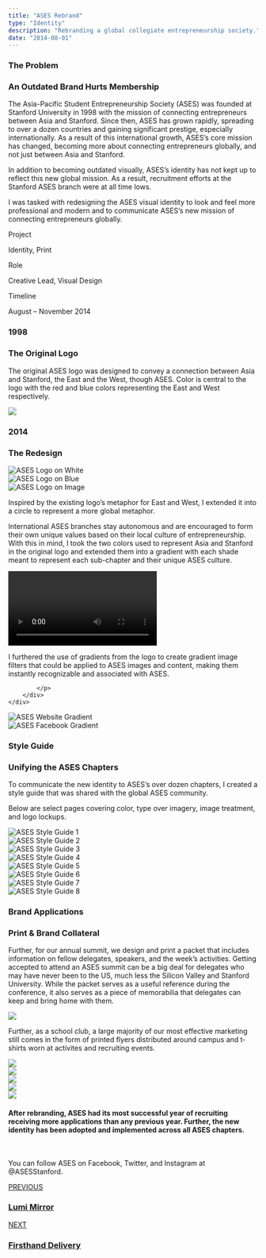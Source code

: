 ```yaml
---
title: "ASES Rebrand"
type: "Identity"
description: "Rebranding a global collegiate entrepreneurship society."
date: "2014-08-01"
---
```



<div class="container">
	<div class="row container-vertical-margin">
		<div class="col-lg-5 col-md-12" data-aos="fade-right" data-aos-anchor-placement="top-bottom" data-aos-once="true" data-aos-duration="600">
			<h3 class="primary-text-color no-margin-bottom">
				The Problem 
			</h3>
			<h3 class="secondary-text-color header-margin-bottom">
				An Outdated Brand Hurts Membership
			</h3>
		</div>
		<div class="offset-lg-1 col-lg-6 col-md-12" data-aos="fade-left" data-aos-anchor-placement="top-bottom" data-aos-once="true" data-aos-duration="600">
			<p>
				The Asia-Pacific Student Entrepreneurship Society (ASES) was founded at Stanford University in 1998 with the mission of connecting entrepreneurs between Asia and Stanford. Since then, ASES has grown rapidly, spreading to over a dozen countries and gaining significant prestige, especially internationally. As a result of this international growth, ASES’s core mission has changed, becoming more about connecting entrepreneurs globally, and not just between Asia and Stanford.
			</p>
			<p>
				In addition to becoming outdated visually, ASES’s identity has not kept up to reflect this new global mission. As a result, recruitment efforts at the Stanford ASES branch were at all time lows.
			</p>
			<p>
				I was tasked with redesigning the ASES visual identity to look and feel more professional and modern and to communicate ASES’s new mission of connecting entrepreneurs globally.
			</p>
		</div>
	</div>
</div>

<div class="container-vertical-padding viewport-width no-horizontal-margins case-overview-container">
	<div class="container">
		<div class="row">
			<div class="col-lg-4 col-md-12 justify-content-center-md text-align-center-md" data-aos="fade-up" data-aos-anchor-placement="center-bottom" data-aos-once="true" data-aos-duration="600">
				<div>
					<p class="no-margin-bottom">Project</p>
					<p class="secondary-text-color">Identity, Print</p>
				</div>
			</div>
			<div class="col-lg-4 col-md-12 justify-content-flex-center-lg justify-content-center-md text-align-center-md" data-aos="fade-up" data-aos-anchor-placement="center-bottom" data-aos-once="true" data-aos-delay="100" data-aos-duration="600">
				<div>
					<p class="no-margin-bottom">Role</p>
					<p class="secondary-text-color">Creative Lead, Visual Design</p>
				</div>
			</div>
			<div class="col-lg-4 col-md-12 justify-content-flex-end-lg justify-content-center-md text-align-center-md" data-aos="fade-up" data-aos-anchor-placement="center-bottom" data-aos-once="true" data-aos-delay="300" data-aos-duration="800">
				<div>
					<p class="no-margin-bottom">Timeline</p>
					<p class="secondary-text-color">August &ndash; November 2014</p>
				</div>
			</div>
		</div>
	</div>
</div>

<div class="viewport-dimensions display-flex align-item-center">
	<div class="container">
		<div class="row">
			<div class="col-lg-5" data-aos="fade-right" data-aos-anchor-placement="center-bottom" data-aos-once="true" data-aos-delay="" data-aos-duration="600">
				<h3 class="no-margin-bottom">1998</h3>
				<h3 class="secondary-text-color">The Original Logo</h3>
				<p>
					The original ASES logo was designed to convey a connection between Asia and Stanford, the East and the West, though ASES. Color is central to the logo with the red and blue colors representing the East and West respectively.
				</p>
			</div>
			<div class="col-lg-6 offset-lg-1" data-aos="fade-left" data-aos-anchor-placement="center-bottom" data-aos-once="true" data-aos-duration="600">
				<img class="img-fluid" src="/images/ases/ases-old-logo.png">
			</div>
		</div>
	</div>
</div>

<div class="container">
	<div class="row container-vertical-margin">
		<div class="col-lg-5 col-md-12" data-aos="fade-right" data-aos-anchor-placement="center-bottom" data-aos-once="true" data-aos-duration="600">
			<h3 class="primary-text-color no-margin-bottom">
				2014
			</h3>
			<h3 class="secondary-text-color header-margin-bottom">
				The Redesign
			</h3>
		</div>
	</div>
</div>

<div class="container-vertical-padding viewport-width no-horizontal-margins cool-gray-background-color">
	<div class="container">
		<div class="row">
			<div class="col-lg-12" data-aos="fade-up" data-aos-anchor-placement="center-bottom" data-aos-once="true" data-aos-duration="600">
				<img class="img-fluid img-group-margin-btm" src="/images/ases/ases-new-logo-xxl.png" alt="ASES Logo on White">
			</div>
			<div class="col-lg-6 col-md-12" data-aos="fade-up" data-aos-anchor-placement="center-bottom" data-aos-once="true" data-aos-duration="600">
				<img class="img-fluid img-group-margin-btm" src="/images/ases/ases-blue-new-logo-xxl.png" alt="ASES Logo on Blue">
			</div>
			<div class="col-lg-6 col-md-12" data-aos="fade-up" data-aos-anchor-placement="center-bottom" data-aos-delay="200" data-aos-once="true" data-aos-duration="600">
				<img class="img-fluid img-group-margin-btm" src="/images/ases/ases-image-new-logo-lg.jpg" alt="ASES Logo on Image">
			</div>
		</div>
	</div>
</div>

<div class="container">
	<div class="row container-vertical-margin">
		<div class="offset-lg-6 col-lg-6 col-md-12">
			<p>
				Inspired by the existing logo’s metaphor for East and West, I extended it into a circle to represent a more global metaphor.
			</p>
			<p>
				International ASES branches stay autonomous and are encouraged to form their own unique values based on their local culture of entrepreneurship. With this in mind, I took the two colors used to represent Asia and Stanford in the original logo and extended them into a gradient with each shade meant to represent each sub-chapter and their unique ASES culture.
			</p>
		</div>
	</div>
</div>

<div class="viewport-dimensions display-flex align-item-center">
	<div class="container">
		<div class="row">
			<div class="col-lg-12">
				<div id="ases-video-container">
					<video id="ases-animation-video" autoplay controls loop>
					 	<source src="/videos/ases-logo-animation.mp4" type="video/mp4">
						Aw man! Looks like your browser doesn't support HTML5 video which means you can't see my super awesome video. Try opening this page in a Google Chrome browser instead!
					</video>
				</div>
			</div>	
		</div>
	</div>
</div>

<div class="container">
	<div class="row container-vertical-margin">
		<div class="offset-lg-6 col-lg-6 col-md-12">
			<p>
				I furthered the use of gradients from the logo to create gradient image filters that could be applied to ASES images and content, making them instantly recognizable and associated with ASES.

			</p>
		</div>
	</div>
</div>

<div class="container-vertical-padding viewport-width no-horizontal-margins cool-gray-background-color">
	<div class="container">
		<div class="row">
			<div class="col-lg-6" data-aos="fade-up" data-aos-anchor-placement="center-bottom" data-aos-once="true" data-aos-duration="600">
				<img class="img-fluid img-group-margin-btm img-shadow-dark" id="zoom-default" src="/images/ases/ases-website-xxl.jpg" alt="ASES Website Gradient">
			</div>
			<div class="col-lg-6" data-aos="fade-up" data-aos-anchor-placement="center-bottom" data-aos-once="true" data-aos-delay="200" data-aos-duration="600" >
				<img class="img-fluid img-group-margin-btm img-shadow-dark" data-aos="fade-up" id="zoom-default" src="/images/ases/ases-facebook-xxl.jpg" alt="ASES Facebook Gradient">
			</div>
		</div>
	</div>
</div>

<div class="container">
	<div class="row container-vertical-margin">
		<div class="col-lg-5 col-md-12" data-aos="fade-right" data-aos-anchor-placement="center-bottom" data-aos-once="true" data-aos-delay="" data-aos-duration="600">
			<h3 class="primary-text-color no-margin-bottom">
				Style Guide
			</h3>
			<h3 class="secondary-text-color header-margin-bottom">
				Unifying the ASES Chapters
			</h3>
		</div>
		<div class="offset-lg-1 col-lg-6 col-md-12" data-aos="fade-left" data-aos-anchor-placement="center-bottom" data-aos-once="true" data-aos-duration="600">
			<p>
				To communicate the new identity to ASES’s over dozen chapters, I created a style guide that was shared with the global ASES community.
			</p>
			<p>
				Below are select pages covering color, type over imagery, image treatment, and logo lockups.
			</p>
		</div>
	</div>
</div>



<div class="container-vertical-padding viewport-width no-horizontal-margins cool-gray-background-color">
	<div class="container">
		<div class="row">
			<div class="col-lg-6 col-md-12" data-aos="fade-up" data-aos-anchor-placement="center-bottom" data-aos-once="true" data-aos-duration="600">
				<img 
					class="img-fluid img-group-margin-btm img-shadow"
					id="zoom-default"
					src="/images/ases/ases-style-guide-1-xxl.png"
					alt="ASES Style Guide 1" 
				>
			</div>
			<div class="col-lg-6 col-md-12" data-aos="fade-up" data-aos-anchor-placement="center-bottom" data-aos-once="true" data-aos-delay="200" data-aos-duration="600">
				<img
					class="img-fluid img-group-margin-btm img-shadow"
					id="zoom-default"
					src="/images/ases/ases-style-guide-2-lg.png"
					data-zoom-target="/images/ases/ases-style-guide-2-xxl.png"
					alt="ASES Style Guide 2"
				>
			</div>
			<div class="col-lg-12" data-aos="fade-up" data-aos-anchor-placement="center-bottom" data-aos-once="true" data-aos-duration="600">
				<img
					class="img-fluid img-group-margin-btm img-shadow"
					id="zoom-default"
					src="/images/ases/ases-style-guide-3-xxl.png"
					alt="ASES Style Guide 3"
				>
			</div>
			<div class="col-lg-12" data-aos="fade-up" data-aos-anchor-placement="center-bottom" data-aos-once="true" data-aos-duration="600">
				<img
					class="img-fluid img-group-margin-btm img-shadow"
					id="zoom-default"
					src="/images/ases/ases-style-guide-4-xxl.png"
					alt="ASES Style Guide 4"
				>
			</div>
			<div class="col-lg-6 col-md-12" data-aos="fade-up" data-aos-anchor-placement="center-bottom" data-aos-once="true" data-aos-duration="600">
				<img
					class="img-fluid img-group-margin-btm img-shadow"
					id="zoom-default"
					src="/images/ases/ases-style-guide-5-lg.png"
					data-zoom-target="/images/ases/ases-style-guide-5-xxl.png"
					alt="ASES Style Guide 5"
				>
			</div>
			<div class="col-lg-6 col-md-12" data-aos="fade-up" data-aos-anchor-placement="center-bottom" data-aos-once="true" data-aos-delay="200" data-aos-duration="600">
				<img
					class="img-fluid img-group-margin-btm img-shadow"
					id="zoom-default"
					src="/images/ases/ases-style-guide-6-lg.png"
					data-zoom-target="/images/ases/ases-style-guide-6-xxl.png"
					alt="ASES Style Guide 6"
				>
			</div>
			<div class="offset-lg-6 col-lg-6 col-md-12" data-aos="fade-up" data-aos-anchor-placement="center-bottom" data-aos-once="true" data-aos-duration="600">
				<img
					class="img-fluid img-group-margin-btm img-shadow"
					id="zoom-default"
					src="/images/ases/ases-style-guide-7-lg.png"
					data-zoom-target="/images/ases/ases-style-guide-7-xxl.png"
					alt="ASES Style Guide 7"
				>
			</div>
			<div class="col-lg-12" data-aos="fade-up" data-aos-anchor-placement="center-bottom" data-aos-once="true" data-aos-duration="600">
				<img
					class="img-fluid img-group-margin-btm img-shadow"
					id="zoom-default"
					src="/images/ases/ases-style-guide-8-xxl.png"
					alt="ASES Style Guide 8"
				>
			</div>
		</div>
	</div>
</div>

<div class="container">
	<div class="row container-vertical-margin">
		<div class="col-lg-5 col-md-12"  data-aos="fade-right" data-aos-anchor-placement="center-bottom" data-aos-once="true" data-aos-duration="600">
			<h3 class="primary-text-color no-margin-bottom">
				Brand Applications
			</h3>
			<h3 class="secondary-text-color header-margin-bottom">
				Print & Brand Collateral
			</h3>
		</div>
		<div class="offset-lg-1 col-lg-6 col-md-12"  data-aos="fade-left" data-aos-anchor-placement="center-bottom" data-aos-once="true" data-aos-duration="600">
			<p>
				Further, for our annual summit, we design and print a packet that includes information on fellow delegates, speakers, and the week’s activities. Getting accepted to attend an ASES summit can be a big deal for delegates who may have never been to the US, much less the Silicon Valley and Stanford University. While the packet serves as a useful reference during the conference, it also serves as a piece of memorabilia that delegates can keep and bring home with them.
			</p>
		</div>
	</div>
</div>

<div class="viewport-width no-horizontal-margins">
	<img class="img-fluid" src="/images/ases/ases-summit-packet.jpg">
</div>

<div class="container">
	<div class="row container-vertical-margin">
		<div class="offset-lg-6 col-lg-6 col-md-12">
			<p>
				Further, as a school club, a large majority of our most effective marketing still comes in the form of printed flyers distributed around campus and t-shirts worn at activites and recruiting events.
			</p>
		</div>
	</div>
</div>

<div class="container">
	<div class="row">
		<div class="col-lg-6 col-md-12" data-aos="fade-up" data-aos-anchor-placement="center-bottom" data-aos-once="true" data-aos-duration="600">
			<img 
				class="img-fluid img-group-margin-btm"
				id="zoom-default"
				src="/images/ases/ases-2015-flyer-lg.jpg"
				data-zoom-target="/images/ases/ases-2015-flyer-xxl.jpg"
			>
		</div>
		<div class="col-lg-6 col-md-12"  data-aos="fade-up" data-aos-anchor-placement="center-bottom" data-aos-once="true" data-aos-delay="200" data-aos-duration="600">
			<img 
				class="img-fluid img-group-margin-btm"
				id="zoom-default"
				src="/images/ases/ases-vc3-flyer-lg.jpg"
				data-zoom-target="/images/ases/ases-vc3-flyer-xxl.jpg"
			>
		</div>
		<div class="col-lg-6 offset-lg-6 col-md-12"  data-aos="fade-up" data-aos-anchor-placement="center-bottom" data-aos-once="true" data-aos-duration="600">
			<img 
				class="img-fluid img-group-margin-btm"
				id="zoom-default"
				src="/images/ases/ases-t-shirt-lg.jpg"
				data-zoom-target="/images/ases/ases-t-shirt-xxl.jpg"
			>
		</div>
		<div class="col-lg-12"  data-aos="fade-up" data-aos-anchor-placement="top-bottom" data-aos-once="true" data-aos-duration="600">
			<img 
				class="img-fluid img-group-margin-btm"
				id="zoom-default"
				src="/images/ases/ases-business-cards-xxl.jpg"
			>
		</div>
		<div class="col-lg-12"  data-aos="fade-up" data-aos-anchor-placement="top-bottom" data-aos-once="true" data-aos-duration="600">
			<img 
				class="img-fluid img-group-margin-btm"
				id="zoom-default"
				src="/images/ases/ases-stationary-mockup-xxl.jpg"
			>
		</div>
	</div>
</div>

<div class="container-vertical-margin-top">
	<div class="viewport-dimensions ">
		<div class="cool-gray-texture display-flex align-item-center text-align-center">
			<div class="container">
				<div class="row">
					<div class="offset-lg-2 col-lg-8 col-12-md">
						<h4>
							After rebranding, ASES had its most successful year of recruiting receiving more applications than any previous year. Further, the new identity has been adopted and implemented across all ASES chapters.
						</h4>
						<br>
						<p>
							You can follow ASES on Facebook, Twitter, and Instagram at @ASESStanford.
						</p>
					</div>	
				</div>
			</div>
		</div>
	</div>
</div>

<div class="viewport-width no-horizontal-margins display-flex align-item-center background-image" id="footer-canvas" style="height: 56vh;">
	<div class="footer-bg-image" id="home-canvas-two-bg-image-firsthand"></div>
  	<div class="footer-bg-image" id="home-canvas-two-bg-image-lumi"></div>
  	<div class="container">
	    <div class="row col-reverse-md ">
		    <div class="col-lg-6 col-md-12 text-align-center-md justify-content-center-md display-inline-flex" id="project-container" name="home-canvas-two-bg-image-">
		        <a name="lumi" class="project-link" href="/work/lumi">
		        	<div data-aos="fade-right" data-aos-anchor-placement="center-bottom" data-aos-once="true" data-aos-duration="600">
		           		<span class="subtitle footer-canvas-project-header">PREVIOUS</span>
		            	<h3 class="footer-canvas-project-name">Lumi Mirror</h3>
		          	</div>
		        </a>
		    </div>
		    <div class="col-lg-6 col-md-12 text-align-right-lg text-align-center-md justify-content-flex-end-lg justify-content-center-md display-inline-flex" id="project-container" name="home-canvas-two-bg-image-">
		        <a name="firsthand" class="project-link" href="/work/firsthand">
		        	<div data-aos="fade-left" data-aos-anchor-placement="center-bottom" data-aos-once="true" data-aos-duration="600">
		            	<span class="subtitle footer-canvas-project-header">NEXT</span>
		            	<h3 class="footer-canvas-project-name">Firsthand Delivery</h3>
		        	</div>
		        </a>
		    </div>
		</div>
	</div>
</div>
